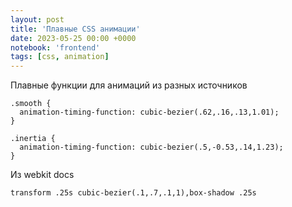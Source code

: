 ```yaml
---
layout: post
title: 'Плавные CSS анимации'
date: 2023-05-25 00:00 +0000
notebook: 'frontend'
tags: [css, animation]
---
```

Плавные функции для анимаций из разных источников

```
.smooth {
  animation-timing-function: cubic-bezier(.62,.16,.13,1.01);
}
```

```
.inertia {
  animation-timing-function: cubic-bezier(.5,-0.53,.14,1.23);
}
```

Из webkit docs
```
transform .25s cubic-bezier(.1,.7,.1,1),box-shadow .25s
```